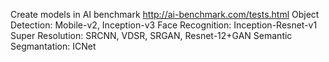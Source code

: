 Create models in AI benchmark http://ai-benchmark.com/tests.html
Object Detection: Mobile-v2, Inception-v3
Face Recognition: Inception-Resnet-v1
Super Resolution: SRCNN, VDSR, SRGAN, Resnet-12+GAN
Semantic Segmantation: ICNet
